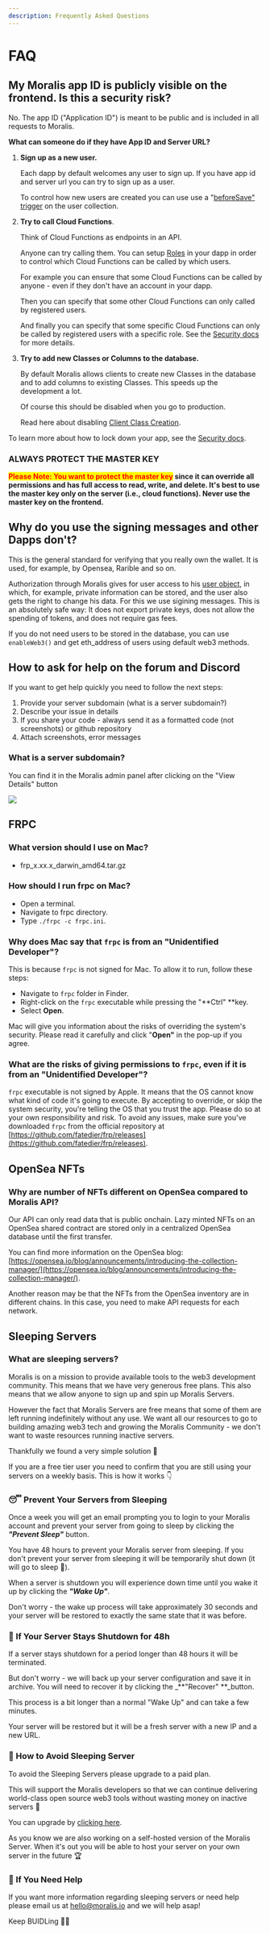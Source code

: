 ```yaml
---
description: Frequently Asked Questions
---
```


# FAQ

## My Moralis app ID is publicly visible on the frontend. Is this a security risk?

No. The app ID ("Application ID") is meant to be public and is included in all requests to Moralis.

**What can someone do if they have App ID and Server URL?**

1.  **Sign up as a new user.**&#x20;

    Each dapp by default welcomes any user to sign up. If you have app id and server url you can try to sign up as a user.&#x20;

    To control how new users are created you can use use a "[beforeSave" trigger](https://docs.moralis.io/triggers#beforesave) on the user collection.
2.  **Try to call Cloud Functions**.&#x20;

    Think of Cloud Functions as endpoints in an API.&#x20;

    Anyone can try calling them. You can setup [Roles](../moralis-server/database/security.md) in your dapp in order to control which Cloud Functions can be called by which users.&#x20;

    For example you can ensure that some Cloud Functions can be called by anyone - even if they don't have an account in your dapp.&#x20;

    Then you can specify that some other Cloud Functions can only called by registered users.

    And finally you can specify that some specific Cloud Functions can only be called by registered users with a specific role. See the [Security docs](https://docs.moralis.io/security) for more details.
3.  **Try to add new Classes or Columns to the database.**&#x20;

    By default Moralis allows clients to create new Classes in the database and to add columns to existing Classes. This speeds up the development a lot.&#x20;

    Of course this should be disabled when you go to production.

    Read here about disabling [Client Class Creation](https://docs.moralis.io/moralis-server/database/security#client-class-creation).

To learn more about how to lock down your app, see the [Security docs](https://docs.moralis.io/security).

### ALWAYS PROTECT THE MASTER KEY

<mark style="color:red;">**Please Note: You want to protect the **</mark><mark style="color:red;background-color:yellow;">**master key**</mark><mark style="color:red;">** since it can override all permissions and has full access to read, write, and delete. It's best to use the master key only on the server (i.e., cloud functions). Never use the master key on the frontend.**</mark>

## Why do you use the signing messages and other Dapps don't?

This is the general standard for verifying that you really own the wallet. It is used, for example, by Opensea, Rarible and so on.

Authorization through Moralis gives for user access to his [user object](https://docs.moralis.io/moralis-server/users/crypto-login#user-object), in which, for example, private information can be stored, and the user also gets the right to change his data. For this we use sigining messages. This is an absolutely safe way: It does not export private keys, does not allow the spending of tokens, and does not require gas fees.&#x20;

If you do not need users to be stored in the database, you can use `enableWeb3()` and get eth\_address of users using default web3 methods.

## How to ask for help on the forum and Discord

If you want to get help quickly you need to follow the next steps:

1. Provide your server subdomain (what is a server subdomain?)
2. Describe your issue in details
3. If you share your code - always send it as a formatted code (not screenshots) or github repository
4. Attach screenshots, error messages

### What is a server subdomain?

You can find it in the Moralis admin panel after clicking on the "View Details" button

![](<../.gitbook/assets/image (117).png>)

## FRPC

### What version should I use on Mac?

* frp\_x.xx.x\_darwin\_amd64.tar.gz

### How should I run frpc on Mac?

* Open a terminal.
* Navigate to frpc directory.
* Type `./frpc -c frpc.ini`.

### Why does Mac say that `frpc` is from an "Unidentified Developer"?

This is because `frpc` is not signed for Mac. To allow it to run, follow these steps:

* Navigate to `frpc` folder in Finder.
* Right-click on the `frpc` executable while pressing the "**Ctrl" **key.
* Select **Open**.

Mac will give you information about the risks of overriding the system's security. Please read it carefully and click "**Open"** in the pop-up if you agree.

### What are the risks of giving permissions to `frpc`, even if it is from an "Unidentified Developer"?

`frpc` executable is not signed by Apple. It means that the OS cannot know what kind of code it's going to execute. By accepting to override, or skip the system security, you're telling the OS that you trust the app. Please do so at your own responsibility and risk. To avoid any issues, make sure you've downloaded `frpc` from the official repository at [https://github.com/fatedier/frp/releases](https://github.com/fatedier/frp/releases).

## OpenSea NFTs

### Why are number of NFTs different on OpenSea compared to Moralis API?

Our API can only read data that is public onchain. Lazy minted NFTs on an OpenSea shared contract are stored only in a centralized OpenSea database until the first transfer.

You can find more information on the OpenSea blog: [https://opensea.io/blog/announcements/introducing-the-collection-manager/](https://opensea.io/blog/announcements/introducing-the-collection-manager/).

Another reason may be that the NFTs from the OpenSea inventory are in different chains. In this case, you need to make API requests for each network.

## Sleeping Servers

### What are sleeping servers?

Moralis is on a mission to provide available tools to the web3 development community. This means that we have very generous free plans. This also means that we allow anyone to sign up and spin up Moralis Servers.

However the fact that Moralis Servers are free means that some of them are left running indefinitely without any use. We want all our resources to go to building amazing web3 tech and growing the Moralis Community - we don't want to waste resources running inactive servers.

Thankfully we found a very simple solution 🤩&#x20;

If you are a free tier user you need to confirm that you are still using your servers on a weekly basis. This is how it works 👇

### 😴 Prevent Your Servers from Sleeping&#x20;

Once a week you will get an email prompting you to login to your Moralis account and prevent your server from going to sleep by clicking the _**"Prevent Sleep"**_ button.&#x20;

You have 48 hours to prevent your Moralis server from sleeping. If you don't prevent your server from sleeping it will be temporarily shut down (it will go to sleep 🥱).&#x20;

When a server is shutdown you will experience down time until you wake it up by clicking the _**"Wake Up"**_.

Don't worry - the wake up process will take approximately 30 seconds and your server will be restored to exactly the same state that it was before.

### 🛑 If Your Server Stays Shutdown for 48h

If a server stays shutdown for a period longer than 48 hours it will be terminated.&#x20;

But don't worry - we will back up your server configuration and save it in archive. You will need to recover it by clicking the _**"Recover" **_button.&#x20;

This process is a bit longer than a normal "Wake Up" and can take a few minutes.

Your server will be restored but it will be a fresh server with a new IP and a new URL.

### 🤩 How to Avoid Sleeping Server

To avoid the Sleeping Servers please upgrade to a paid plan.&#x20;

This will support the Moralis developers so that we can continue delivering world-class open source web3 tools without wasting money on inactive servers 🙏

You can upgrade by [clicking here](https://moralis.io/pricing).

As you know we are also working on a self-hosted version of the Moralis Server. When it's out you will be able to host your server on your own server in the future 🏆

### 🤝 If You Need Help

If you want more information regarding sleeping servers or need help please email us at hello@moralis.io and we will help asap!

Keep BUIDLing 👷‍♂️
